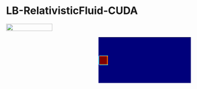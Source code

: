 # LB-RelativisticFluid-CUDA
<p align="left">
  <img src="Temperature.gif" height="50%" width="50%">
<p align="right">
  <img src="jet.gif" height="50%" width="50%">
</p>
